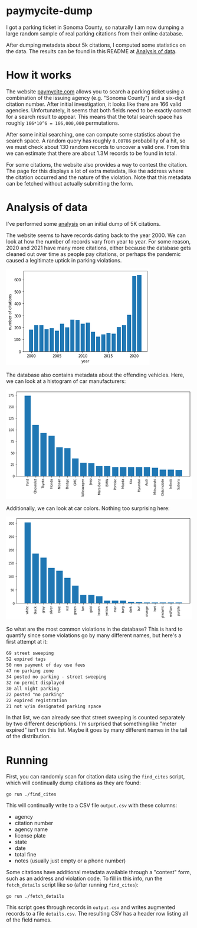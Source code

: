 # paymycite-dump

I got a parking ticket in Sonoma County, so naturally I am now dumping a large random sample of real parking citations from their online database.

After dumping metadata about 5k citations, I computed some statistics on the data. The results can be found in this README at [Analysis of data](#analysis-of-data).

# How it works

The website [paymycite.com](paymycite.com) allows you to search a parking ticket using a combination of the issuing agency (e.g. "Sonoma County") and a six-digit citation number. After initial investigation, it looks like there are 166 valid agencies. Unfortunately, it seems that both fields need to be exactly correct for a search result to appear. This means that the total search space has roughly `166*10^6 = 166,000,000` permutations.

After some initial searching, one can compute some statistics about the search space. A random query has roughly `0.00786` probability of a hit, so we must check about 130 random records to uncover a valid one. From this we can estimate that there are about 1.3M records to be found in total.

For some citations, the website also provides a way to contest the citation. The page for this displays a lot of extra metadata, like the address where the citation occurred and the nature of the violation. Note that this metadata can be fetched without actually submitting the form.

# Analysis of data

I've performed some [analysis](analysis/stats.ipynb) on an initial dump of 5K citations.

The website seems to have records dating back to the year 2000. We can look at how the number of records vary from year to year. For some reason, 2020 and 2021 have many more citations, either because the database gets cleaned out over time as people pay citations, or perhaps the pandemic caused a legitimate uptick in parking violations.

![Plot with years on x-axis and number of citations on y-axis](figures/years.png)

The database also contains metadata about the offending vehicles. Here, we can look at a histogram of car manufacturers:

![Plot with car make on x-axis and number of citations on y-axis](figures/make.png)

Additionally, we can look at car colors. Nothing too surprising here:

![Plot with car color on x-axis and number of citations on y-axis](figures/colors.png)

So what are the most common violations in the database? This is hard to quantify since some violations go by many different names, but here's a first attempt at it:

```
69 street sweeping
52 expired tags
50 non payment of day use fees
47 no parking zone
34 posted no parking - street sweeping
32 no permit displayed
30 all night parking
22 posted "no parking"
22 expired registration
21 not w/in designated parking space
```

In that list, we can already see that street sweeping is counted separately by two different descriptions. I'm surprised that something like "meter expired" isn't on this list. Maybe it goes by many different names in the tail of the distribution.

# Running

First, you can randomly scan for citation data using the `find_cites` script, which will continually dump citations as they are found:

```
go run ./find_cites
```

This will continually write to a CSV file `output.csv` with these columns:

 * agency
 * citation number
 * agency name
 * license plate
 * state
 * date
 * total fine
 * notes (usually just empty or a phone number)

Some citations have additional metadata available through a "contest" form, such as an address and violation code. To fill in this info, run the `fetch_details` script like so (after running `find_cites`):

```
go run ./fetch_details
```

This script goes through records in `output.csv` and writes augmented records to a file `details.csv`. The resulting CSV has a header row listing all of the field names.
